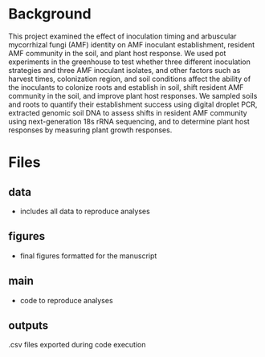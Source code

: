 # Background
This project examined the effect of inoculation timing and arbuscular mycorrhizal fungi (AMF) identity on AMF inoculant establishment, resident AMF community in the soil, and plant host response. We used pot experiments in the greenhouse to test whether three different inoculation strategies  and three AMF inoculant isolates, and other factors such as harvest times, colonization region, and soil conditions affect the ability of the inoculants to colonize roots and establish in soil, shift resident AMF community in the soil, and improve plant host responses. We sampled soils and roots to quantify their establishment success using digital droplet PCR, extracted genomic soil DNA to assess shifts in resident AMF community using next-generation 18s rRNA sequencing, and to determine plant host responses by measuring plant growth responses. 
# Files
## data
- includes all data to reproduce analyses
## figures
- final figures formatted for the manuscript
## main
- code to reproduce analyses
## outputs
.csv files exported during code execution
